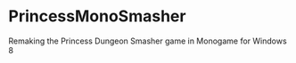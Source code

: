 PrincessMonoSmasher
===================

Remaking the Princess Dungeon Smasher game in Monogame for Windows 8
